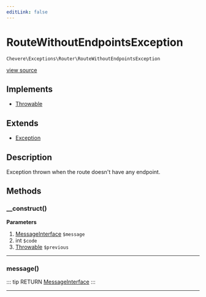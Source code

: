 ```yaml
---
editLink: false
---
```


# RouteWithoutEndpointsException

`Chevere\Exceptions\Router\RouteWithoutEndpointsException`

[view source](https://github.com/chevere/chevere/blob/master/exceptions/Router/RouteWithoutEndpointsException.php)

## Implements

- [Throwable](https://www.php.net/manual/class.throwable)

## Extends

- [Exception](../Core/Exception.md)

## Description

Exception thrown when the route doesn't have any endpoint.

## Methods

### __construct()

**Parameters**

1. [MessageInterface](../../Interfaces/Message/MessageInterface.md) `$message`
2. int `$code`
3. [Throwable](https://www.php.net/manual/class.throwable) `$previous`

---

### message()

::: tip RETURN
[MessageInterface](../../Interfaces/Message/MessageInterface.md)
:::

---
